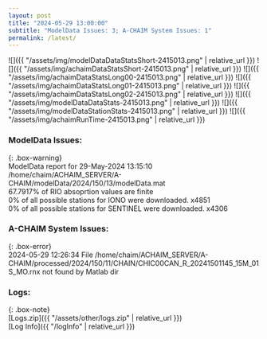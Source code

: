 ```yaml
---
layout: post
title: "2024-05-29 13:00:00"
subtitle: "ModelData Issues: 3; A-CHAIM System Issues: 1"
permalink: /latest/
---
```


![]({{ "/assets/img/modelDataDataStatsShort-2415013.png" | relative_url }})
![]({{ "/assets/img/achaimDataStatsShort-2415013.png" | relative_url }})
![]({{ "/assets/img/achaimDataStatsLong00-2415013.png" | relative_url }})
![]({{ "/assets/img/achaimDataStatsLong01-2415013.png" | relative_url }})
![]({{ "/assets/img/achaimDataStatsLong02-2415013.png" | relative_url }})
![]({{ "/assets/img/modelDataDataStats-2415013.png" | relative_url }})
![]({{ "/assets/img/modelDataStationStats-2415013.png" | relative_url }})
![]({{ "/assets/img/achaimRunTime-2415013.png" | relative_url }})


### ModelData Issues:  
  
{: .box-warning}  
 ModelData report for 29-May-2024 13:15:10   
 /home/chaim/ACHAIM_SERVER/A-CHAIM/modelData/2024/150/13/modelData.mat   
 67.7917% of RIO absoprtion values are finite   
 0% of all possible stations for IONO were downloaded. x4851   
 0% of all possible stations for SENTINEL were downloaded. x4306   
  
### A-CHAIM System Issues:  
  
{: .box-error}  
2024-05-29 12:26:34 File /home/chaim/ACHAIM_SERVER/A-CHAIM/processed/2024/150/11/CHAIN/CHIC00CAN_R_20241501145_15M_01S_MO.rnx not found by Matlab dir  

### Logs:  
  
{: .box-note}  
[Logs.zip]({{ "/assets/other/logs.zip" | relative_url }})  
[Log Info]({{ "/logInfo" | relative_url }})  
